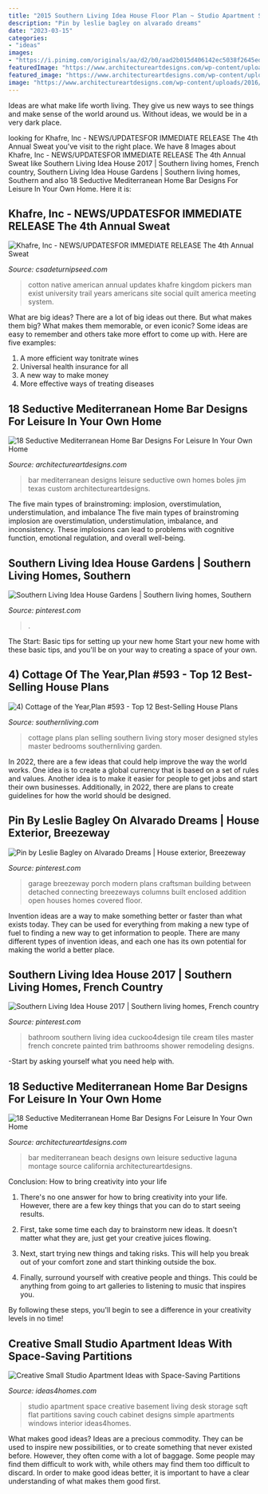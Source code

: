 ```yaml
---
title: "2015 Southern Living Idea House Floor Plan ~ Studio Apartment Space Creative Basement Living Desk Storage Sqft Flat Partitions Saving Couch Cabinet Designs Simple Apartments Windows Interior Ideas4homes"
description: "Pin by leslie bagley on alvarado dreams"
date: "2023-03-15"
categories:
- "ideas"
images:
- "https://i.pinimg.com/originals/aa/d2/b0/aad2b015d406142ec5038f2645ed357d.jpg"
featuredImage: "https://www.architectureartdesigns.com/wp-content/uploads/2016/07/18-Seductive-Mediterranean-Home-Bar-Designs-For-Leisure-In-Your-Own-Home-7.jpg"
featured_image: "https://www.architectureartdesigns.com/wp-content/uploads/2016/07/18-Seductive-Mediterranean-Home-Bar-Designs-For-Leisure-In-Your-Own-Home-7.jpg"
image: "https://www.architectureartdesigns.com/wp-content/uploads/2016/07/18-Seductive-Mediterranean-Home-Bar-Designs-For-Leisure-In-Your-Own-Home-10.jpg"
---
```



Ideas are what make life worth living. They give us new ways to see things and make sense of the world around us. Without ideas, we would be in a very dark place.

	

		
looking for Khafre, Inc - NEWS/UPDATES﻿FOR IMMEDIATE RELEASE The 4th Annual Sweat you've visit to the right place. We have 8 Images about Khafre, Inc - NEWS/UPDATES﻿FOR IMMEDIATE RELEASE The 4th Annual Sweat like Southern Living Idea House 2017 | Southern living homes, French country, Southern Living Idea House Gardens | Southern living homes, Southern and also 18 Seductive Mediterranean Home Bar Designs For Leisure In Your Own Home. Here it is:
		
    
## Khafre, Inc - NEWS/UPDATES﻿FOR IMMEDIATE RELEASE The 4th Annual Sweat

<img loading=lazy src="http://www.csadeturnipseed.com/yahoo_site_admin/assets/images/cotton_pickers_image_nice_copy.83121555_std.jpg" onerror="this.onerror=null;this.src='https://tse3.mm.bing.net/th?id=OIP.66fzPS6ID8QJOoipiAQEawHaMW&amp;pid=15.1';" alt="Khafre, Inc - NEWS/UPDATES﻿FOR IMMEDIATE RELEASE The 4th Annual Sweat">

_Source: csadeturnipseed.com_

>cotton native american annual updates khafre kingdom pickers man exist university trail years americans site social quilt america meeting system. 

	

What are big ideas?
There are a lot of big ideas out there. But what makes them big? What makes them memorable, or even iconic? Some ideas are easy to remember and others take more effort to come up with. Here are five examples: 
1. A more efficient way tonitrate wines
2. Universal health insurance for all
3. A new way to make money
4. More effective ways of treating diseases

    
## 18 Seductive Mediterranean Home Bar Designs For Leisure In Your Own Home

<img loading=lazy src="https://www.architectureartdesigns.com/wp-content/uploads/2016/07/18-Seductive-Mediterranean-Home-Bar-Designs-For-Leisure-In-Your-Own-Home-10.jpg" onerror="this.onerror=null;this.src='https://tse3.mm.bing.net/th?id=OIP.QUKlhWLRTUsSOZjF2oOlQgHaLH&amp;pid=15.1';" alt="18 Seductive Mediterranean Home Bar Designs For Leisure In Your Own Home">

_Source: architectureartdesigns.com_

>bar mediterranean designs leisure seductive own homes boles jim texas custom architectureartdesigns. 

	

The five main types of brainstroming: implosion, overstimulation, understimulation, and imbalance
The five main types of brainstroming implosion are overstimulation, understimulation, imbalance, and inconsistency. These implosions can lead to problems with cognitive function, emotional regulation, and overall well-being.

    
## Southern Living Idea House Gardens | Southern Living Homes, Southern

<img loading=lazy src="https://i.pinimg.com/originals/aa/d2/b0/aad2b015d406142ec5038f2645ed357d.jpg" onerror="this.onerror=null;this.src='https://tse4.mm.bing.net/th?id=OIP.wqTgjExY3jmR607L0FIueAHaEz&amp;pid=15.1';" alt="Southern Living Idea House Gardens | Southern living homes, Southern">

_Source: pinterest.com_

>. 

	

The Start: Basic tips for setting up your new home
Start your new home with these basic tips, and you'll be on your way to creating a space of your own.

    
## 4) Cottage Of The Year,Plan #593 - Top 12 Best-Selling House Plans

<img loading=lazy src="http://img1.southernliving.timeinc.net/sites/default/files/styles/story_card_hero/public/image/2016/01/main/593cottageoty_4c_ext.jpg?itok=1tGvQcqe" onerror="this.onerror=null;this.src='https://tse4.mm.bing.net/th?id=OIP.v-UwK7vTBX7yncytOr3_eQHaEK&amp;pid=15.1';" alt="4) Cottage of the Year,Plan #593 - Top 12 Best-Selling House Plans">

_Source: southernliving.com_

>cottage plans plan selling southern living story moser designed styles master bedrooms southernliving garden. 

	

In 2022, there are a few ideas that could help improve the way the world works. One idea is to create a global currency that is based on a set of rules and values. Another idea is to make it easier for people to get jobs and start their own businesses. Additionally, in 2022, there are plans to create guidelines for how the world should be designed.

    
## Pin By Leslie Bagley On Alvarado Dreams | House Exterior, Breezeway

<img loading=lazy src="https://i.pinimg.com/originals/0e/0a/f6/0e0af6a1e5cbdf572fec541d774549c2.jpg" onerror="this.onerror=null;this.src='https://tse3.mm.bing.net/th?id=OIP.goJBEvGF_ETANivbkGPJWgHaE6&amp;pid=15.1';" alt="Pin by Leslie Bagley on Alvarado Dreams | House exterior, Breezeway">

_Source: pinterest.com_

>garage breezeway porch modern plans craftsman building between detached connecting breezeways columns built enclosed addition open houses homes covered floor. 

	

Invention ideas are a way to make something better or faster than what exists today. They can be used for everything from making a new type of fuel to finding a new way to get information to people. There are many different types of invention ideas, and each one has its own potential for making the world a better place.

    
## Southern Living Idea House 2017 | Southern Living Homes, French Country

<img loading=lazy src="https://i.pinimg.com/originals/52/7a/85/527a851df8015a2d8b94678e0222567f.jpg" onerror="this.onerror=null;this.src='https://tse3.mm.bing.net/th?id=OIP.Nz6i9dxtqDP5-N-6e90r8QHaJ4&amp;pid=15.1';" alt="Southern Living Idea House 2017 | Southern living homes, French country">

_Source: pinterest.com_

>bathroom southern living idea cuckoo4design tile cream tiles master french concrete painted trim bathrooms shower remodeling designs. 

	

-Start by asking yourself what you need help with.

    
## 18 Seductive Mediterranean Home Bar Designs For Leisure In Your Own Home

<img loading=lazy src="https://www.architectureartdesigns.com/wp-content/uploads/2016/07/18-Seductive-Mediterranean-Home-Bar-Designs-For-Leisure-In-Your-Own-Home-7.jpg" onerror="this.onerror=null;this.src='https://tse4.mm.bing.net/th?id=OIP.LUsfT7OdwlnvA3Y73g4fkQHaE7&amp;pid=15.1';" alt="18 Seductive Mediterranean Home Bar Designs For Leisure In Your Own Home">

_Source: architectureartdesigns.com_

>bar mediterranean beach designs own leisure seductive laguna montage source california architectureartdesigns. 

	

Conclusion: How to bring creativity into your life
1. There's no one answer for how to bring creativity into your life. However, there are a few key things that you can do to start seeing results.
2. First, take some time each day to brainstorm new ideas. It doesn't matter what they are, just get your creative juices flowing.

3. Next, start trying new things and taking risks. This will help you break out of your comfort zone and start thinking outside the box.

4. Finally, surround yourself with creative people and things. This could be anything from going to art galleries to listening to music that inspires you.

By following these steps, you'll begin to see a difference in your creativity levels in no time!

    
## Creative Small Studio Apartment Ideas With Space-Saving Partitions

<img loading=lazy src="http://www.ideas4homes.com/wp-content/uploads/2015/09/Natty-Small-Studio-Apartment-Displaying-Wooden-Desk-Vicinity-Couch-and-Cabinet-Placement-1024x683.jpg" onerror="this.onerror=null;this.src='https://tse2.mm.bing.net/th?id=OIP.f11cf749NvKYXHSP3lN3kQHaE8&amp;pid=15.1';" alt="Creative Small Studio Apartment Ideas with Space-Saving Partitions">

_Source: ideas4homes.com_

>studio apartment space creative basement living desk storage sqft flat partitions saving couch cabinet designs simple apartments windows interior ideas4homes. 

	

What makes good ideas?
Ideas are a precious commodity. They can be used to inspire new possibilities, or to create something that never existed before. However, they often come with a lot of baggage. Some people may find them difficult to work with, while others may find them too difficult to discard. In order to make good ideas better, it is important to have a clear understanding of what makes them good first.

